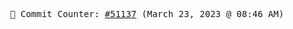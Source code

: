 <p align="center">
    <samp>
        📮 Commit Counter: <a href="https://github.com/Javascript-void0/Javascript-void0/commits/main">#51137</a> (March 23, 2023 @ 08:46 AM)
    </samp>
</p>